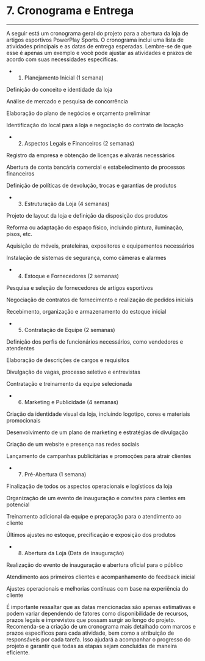 # 7. Cronograma e Entrega

---

A seguir está um cronograma geral do projeto para a abertura da loja de artigos esportivos PowerPlay Sports. O cronograma inclui uma lista de atividades principais e as datas de entrega esperadas. Lembre-se de que esse é apenas um exemplo e você pode ajustar as atividades e prazos de acordo com suas necessidades específicas.

- 1. Planejamento Inicial (1 semana)

Definição do conceito e identidade da loja

Análise de mercado e pesquisa de concorrência

Elaboração do plano de negócios e orçamento preliminar

Identificação do local para a loja e negociação do contrato de locação

- 2. Aspectos Legais e Financeiros (2 semanas)

Registro da empresa e obtenção de licenças e alvarás necessários

Abertura de conta bancária comercial e estabelecimento de processos financeiros

Definição de políticas de devolução, trocas e garantias de produtos

- 3. Estruturação da Loja (4 semanas)

Projeto de layout da loja e definição da disposição dos produtos

Reforma ou adaptação do espaço físico, incluindo pintura, iluminação, pisos, etc.

Aquisição de móveis, prateleiras, expositores e equipamentos necessários

Instalação de sistemas de segurança, como câmeras e alarmes

- 4. Estoque e Fornecedores (2 semanas)

Pesquisa e seleção de fornecedores de artigos esportivos

Negociação de contratos de fornecimento e realização de pedidos iniciais

Recebimento, organização e armazenamento do estoque inicial

- 5. Contratação de Equipe (2 semanas)

Definição dos perfis de funcionários necessários, como vendedores e atendentes

Elaboração de descrições de cargos e requisitos

Divulgação de vagas, processo seletivo e entrevistas

Contratação e treinamento da equipe selecionada

- 6. Marketing e Publicidade (4 semanas)

Criação da identidade visual da loja, incluindo logotipo, cores e materiais promocionais

Desenvolvimento de um plano de marketing e estratégias de divulgação

Criação de um website e presença nas redes sociais

Lançamento de campanhas publicitárias e promoções para atrair clientes

- 7. Pré-Abertura (1 semana)

Finalização de todos os aspectos operacionais e logísticos da loja

Organização de um evento de inauguração e convites para clientes em potencial

Treinamento adicional da equipe e preparação para o atendimento ao cliente

Últimos ajustes no estoque, precificação e exposição dos produtos

- 8. Abertura da Loja (Data de inauguração)

Realização do evento de inauguração e abertura oficial para o público

Atendimento aos primeiros clientes e acompanhamento do feedback inicial

Ajustes operacionais e melhorias contínuas com base na experiência do cliente

É importante ressaltar que as datas mencionadas são apenas estimativas e podem variar dependendo de fatores como disponibilidade de recursos, prazos legais e imprevistos que possam surgir ao longo do projeto. Recomenda-se a criação de um cronograma mais detalhado com marcos e prazos específicos para cada atividade, bem como a atribuição de responsáveis por cada tarefa. Isso ajudará a acompanhar o progresso do projeto e garantir que todas as etapas sejam concluídas de maneira eficiente.

